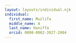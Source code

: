 ```yaml
---
layout: layouts/individual.njk
individual:
  first_name: Muzlifa
  middle_name: A
  last_name: Haniffa
  orcid: 0000-0002-3927-2084
---
```

